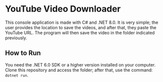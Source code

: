 # YouTube Video Downloader

This console application is made with C# and .NET 8.0. It is very simple; the user provides the location to save the videos, and after that, they paste the YouTube URL. The program will then save the video in the folder indicated previously.

## How to Run

You need the .NET 6.0 SDK or a higher version installed on your computer. Clone this repository and access the folder; after that, use the command: `dotnet run`.
